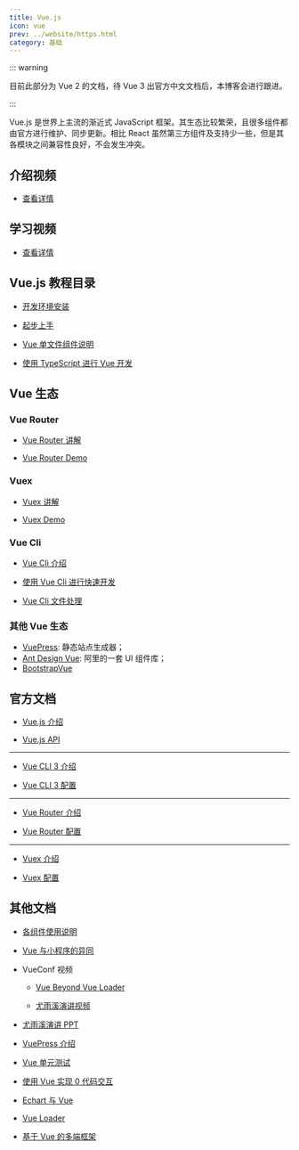 ```yaml
---
title: Vue.js
icon: vue
prev: ../website/https.html
category: 基础
---
```


::: warning

目前此部分为 Vue 2 的文档，待 Vue 3 出官方中文文档后，本博客会进行跟进。

:::

Vue.js 是世界上主流的渐近式 JavaScript 框架。其生态比较繁荣，且很多组件都由官方进行维护、同步更新。相比 React 虽然第三方组件及支持少一些，但是其各模块之间兼容性良好，不会发生冲突。

## 介绍视频

- [查看详情](https://v.youku.com/v_show/id_XMzMwMTYyODMyNA==.html?refer=shipinyunPC_operation.liuliling_bofangqi_1244000_fQZ7Fj_18101900)

## 学习视频

- [查看详情](https://learning.dcloud.io/#/)

## Vue.js 教程目录

- [开发环境安装](install.md)

- [起步上手](get-started.md)

- [Vue 单文件组件说明](vue.md)

- [使用 TypeScript 进行 Vue 开发](ts-decorator.md)

## Vue 生态

### Vue Router

- [Vue Router 讲解](router/readme.md)

- [Vue Router Demo](router/demo.md)

### Vuex

- [Vuex 讲解](vuex/readme.md)

- [Vuex Demo](vuex/demo.md)

### Vue Cli

- [Vue Cli 介绍](cli/intro.md)

- [使用 Vue Cli 进行快速开发](cli/quickDev.md)

- [Vue Cli 文件处理](cli/file.md)

### 其他 Vue 生态

- [VuePress](https://vuepress-theme-hope.github.io/basic/vuepress/): 静态站点生成器；
- [Ant Design Vue](https://vue.ant.design/docs/vue/introduce-cn/): 阿里的一套 UI 组件库；
- [BootstrapVue](https://bootstrap-vue.js.org/)

## 官方文档

- [Vue.js 介绍](https://cn.vuejs.org/v2/guide/)

- [Vue.js API](https://cn.vuejs.org/v2/api/)

---

- [Vue CLI 3 介绍](https://cli.vuejs.org/zh/guide/cli-service.html)

- [Vue CLI 3 配置](https://cli.vuejs.org/zh/config/)

---

- [Vue Router 介绍](https://router.vuejs.org/zh/guide/#html)

- [Vue Router 配置](https://cli.vuejs.org/zh/config/)

---

- [Vuex 介绍](https://vuex.vuejs.org/zh/)

- [Vuex 配置](https://vuex.vuejs.org/zh/api/)

## 其他文档

- [各组件使用说明](component.md)

- [Vue 与小程序的异同](compare.md)

- VueConf 视频

  - [Vue Beyond Vue Loader](https://www.yuque.com/vueconf/2019/qg1yms)

  - [尤雨溪演讲视频](https://www.yuque.com/vueconf/2019/gwn1z0)

- [尤雨溪演讲 PPT](/file/vue/VueConf2019SH_Evan.pdf)

- [VuePress 介绍](/file/vue/intro-to-vuepres-1.x.pdf)

- [Vue 单元测试](/file/vue/Vue单元测试.pdf)

- [使用 Vue 实现 0 代码交互](/file/vue/使用Vue实现0代码交互-winter.pdf)

- [Echart 与 Vue](/file/vue/Vue%20开发%20ECharts%20踩坑指南.pdf)

- [Vue Loader](/file/vue/Vue%20Beyond%20Vue%20Loader.pdf)

- [基于 Vue 的多端框架](/file/vue/Mars框架分享-vueconf.pdf)

